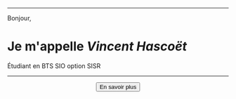 ***
Bonjour,
# Je m'appelle _**Vincent Hascoët**_
Étudiant en BTS SIO option SISR
***
<div align="center"><button onclick="window.location.href='https://vhascoet-pro.github.io/portfolio.github.io/about';">En savoir plus</button></div>
